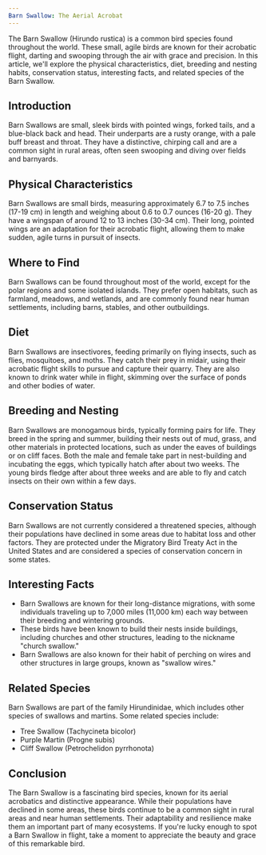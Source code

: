```yaml
---
Barn Swallow: The Aerial Acrobat
---
```


The Barn Swallow (Hirundo rustica) is a common bird species found throughout the world. These small, agile birds are known for their acrobatic flight, darting and swooping through the air with grace and precision. In this article, we'll explore the physical characteristics, diet, breeding and nesting habits, conservation status, interesting facts, and related species of the Barn Swallow.

## Introduction

Barn Swallows are small, sleek birds with pointed wings, forked tails, and a blue-black back and head. Their underparts are a rusty orange, with a pale buff breast and throat. They have a distinctive, chirping call and are a common sight in rural areas, often seen swooping and diving over fields and barnyards.

## Physical Characteristics

Barn Swallows are small birds, measuring approximately 6.7 to 7.5 inches (17-19 cm) in length and weighing about 0.6 to 0.7 ounces (16-20 g). They have a wingspan of around 12 to 13 inches (30-34 cm). Their long, pointed wings are an adaptation for their acrobatic flight, allowing them to make sudden, agile turns in pursuit of insects.

## Where to Find

Barn Swallows can be found throughout most of the world, except for the polar regions and some isolated islands. They prefer open habitats, such as farmland, meadows, and wetlands, and are commonly found near human settlements, including barns, stables, and other outbuildings.

## Diet

Barn Swallows are insectivores, feeding primarily on flying insects, such as flies, mosquitoes, and moths. They catch their prey in midair, using their acrobatic flight skills to pursue and capture their quarry. They are also known to drink water while in flight, skimming over the surface of ponds and other bodies of water.

## Breeding and Nesting

Barn Swallows are monogamous birds, typically forming pairs for life. They breed in the spring and summer, building their nests out of mud, grass, and other materials in protected locations, such as under the eaves of buildings or on cliff faces. Both the male and female take part in nest-building and incubating the eggs, which typically hatch after about two weeks. The young birds fledge after about three weeks and are able to fly and catch insects on their own within a few days.

## Conservation Status

Barn Swallows are not currently considered a threatened species, although their populations have declined in some areas due to habitat loss and other factors. They are protected under the Migratory Bird Treaty Act in the United States and are considered a species of conservation concern in some states.

## Interesting Facts

-   Barn Swallows are known for their long-distance migrations, with some individuals traveling up to 7,000 miles (11,000 km) each way between their breeding and wintering grounds.
-   These birds have been known to build their nests inside buildings, including churches and other structures, leading to the nickname "church swallow."
-   Barn Swallows are also known for their habit of perching on wires and other structures in large groups, known as "swallow wires."

## Related Species

Barn Swallows are part of the family Hirundinidae, which includes other species of swallows and martins. Some related species include:

-   Tree Swallow (Tachycineta bicolor)
-   Purple Martin (Progne subis)
-   Cliff Swallow (Petrochelidon pyrrhonota)

## Conclusion

The Barn Swallow is a fascinating bird species, known for its aerial acrobatics and distinctive appearance. While their populations have declined in some areas, these birds continue to be a common sight in rural areas and near human settlements. Their adaptability and resilience make them an important part of many ecosystems. If you're lucky enough to spot a Barn Swallow in flight, take a moment to appreciate the beauty and grace of this remarkable bird.
